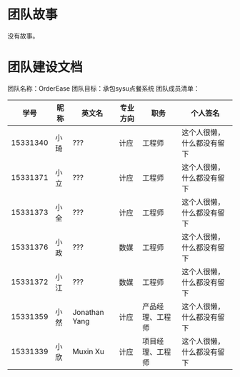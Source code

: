 # 团队故事
没有故事。

# 团队建设文档
团队名称：OrderEase
团队目标：承包sysu点餐系统
团队成员清单：

学号 | 昵称 | 英文名 | 专业方向 | 职务 | 个人签名
------- | ------- | ------- | ------- | ------- | ------- |
15331340 | 小琦 | ??? | 计应 | 工程师 | 这个人很懒，什么都没有留下 |
15331371 | 小立 | ??? | 计应 | 工程师 | 这个人很懒，什么都没有留下 |
15331373 | 小全 | ??? | 计应 | 工程师 | 这个人很懒，什么都没有留下 |
15331376 | 小政 | ??? | 数媒 | 工程师 | 这个人很懒，什么都没有留下 |
15331372 | 小江 | ??? | 数媒 | 工程师 | 这个人很懒，什么都没有留下 |
15331359 | 小然 | Jonathan Yang | 计应 |  产品经理、工程师| 这个人很懒，什么都没有留下 |
15331339 | 小欣 | Muxin Xu | 计应 |  项目经理、工程师| 这个人很懒，什么都没有留下 |



